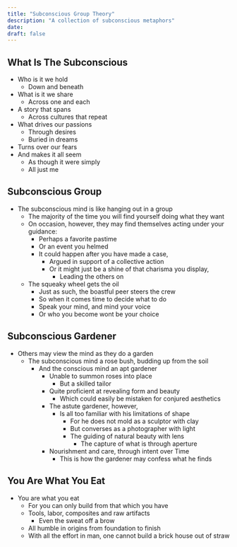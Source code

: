 ```yaml
---
title: "Subconscious Group Theory"
description: "A collection of subconscious metaphors"
date:
draft: false
---
```


## What Is The Subconscious

- Who is it we hold 
	- Down and beneath
- What is it we share
	- Across one and each
- A story that spans 
	- Across cultures that repeat
- What drives our passions
	- Through desires 
	- Buried in dreams
- Turns over our fears
- And makes it all seem
	- As though it were simply
	- All just me

## Subconscious Group

- The subconscious mind is like hanging out in a group
	- The majority of the time you will find yourself doing what they want
	- On occasion, however, they may find themselves acting under your guidance:
		- Perhaps a favorite pastime
		- Or an event you helmed
		- It could happen after you have made a case,
			- Argued in support of a collective action
			- Or it might just be a shine of that charisma you display, 
				- Leading the others on
	- The squeaky wheel gets the oil
		- Just as such, the boastful peer steers the crew
		- So when it comes time to decide what to do
		- Speak your mind, and mind your voice
		- Or who you become wont be your choice


## Subconscious Gardener

- Others may view the mind as they do a garden
	- The subconscious mind a rose bush, budding up from the soil
		- And the conscious mind an apt gardener
			- Unable to summon roses into place
				- But a skilled tailor
			- Quite proficient at revealing form and beauty
				- Which could easily be mistaken for conjured aesthetics
			- The astute gardener, however,
				- Is all too familiar with his limitations of shape
					- For he does not mold as a sculptor with clay
					- But converses as a photographer with light
					- The guiding of natural beauty with lens
						- The capture of what is through aperture
			- Nourishment and care, through intent over Time
				- This is how the gardener may confess what he finds


## You Are What You Eat

- You are what you eat
	- For you can only build from that which you have
	- Tools, labor, composites and raw artifacts
		- Even the sweat off a brow
	- All humble in origins from foundation to finish
	- With all the effort in man, one cannot build a brick house out of straw